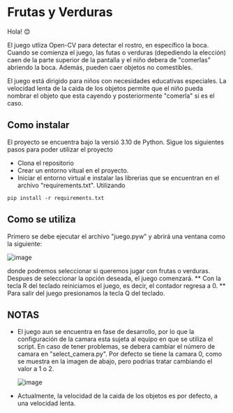 # Frutas y Verduras

Hola! 😊

El juego utliza Open-CV para detectar el rostro, en específico la boca. Cuando se comienza el juego, las futas o verduras (depediendo la elección) caen de la parte superior de la pantalla y el niño debera de "comerlas" abriendo la boca. Además, pueden caer objetos no comestibles.

El juego está dirigido para niños con necesidades educativas especiales. La velocidad lenta de la caida de los objetos permite que el niño pueda nombrar el objeto que esta cayendo y posteriormente "comerla" si es el caso.

## Como instalar
El proyecto se encuentra bajo la versió 3.10 de Python.
Sigue los siguientes pasos para poder utilizar el proyecto

* Clona el repositorio 
* Crear un entorno vitual en el proyecto.
* Iniciar el entorno virtual e instalar las librerias que se encuentran en el archivo "requirements.txt". Utilizando

```
pip install -r requirements.txt
```

## Como se utiliza

Primero se debe ejecutar el archivo "juego.pyw" y abrirá una ventana como la siguiente:

![image](https://user-images.githubusercontent.com/104779576/225750610-497510fe-ea6f-4ffe-8504-2ddaae98b927.png)

donde podremos seleccionar si queremos jugar con frutas o verduras. Despues de seleccionar la opción deseada, el juego comenzará.
** Con la tecla R del teclado reiniciamos el juego, es decir, el contador regresa a 0.
** Para salir del juego presionamos la tecla Q del teclado.

 ## NOTAS
- El juego aun se encuentra en fase de desarrollo, por lo que la configuración de la camara esta sujeta al equipo en que se utiliza el script. En caso de tener problemas, se debera cambiar el número de camara en "select_camera.py". 
  Por defecto se tiene la camara 0, como se muestra en la imagen de abajo, pero podrias tratar cambiando el valor a 1 o 2. 
  
  ![image](https://user-images.githubusercontent.com/104779576/227344143-434583b6-c4b3-4ff3-80a9-9fecf74835b6.png)

 - Actualmente, la velocidad de la caida de los objetos es por defecto, a una velocidad lenta. 
